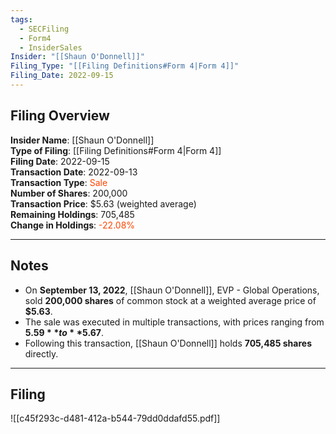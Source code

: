 ```yaml
---
tags:
  - SECFiling
  - Form4
  - InsiderSales
Insider: "[[Shaun O'Donnell]]"
Filing_Type: "[[Filing Definitions#Form 4|Form 4]]"
Filing_Date: 2022-09-15
---
```


## Filing Overview

**Insider Name**: [[Shaun O'Donnell]]  
**Type of Filing**: [[Filing Definitions#Form 4|Form 4]]  
**Filing Date**: 2022-09-15  
**Transaction Date**: 2022-09-13  
**Transaction Type**: <span style="color:orangered">Sale</span>  
**Number of Shares**: 200,000  
**Transaction Price**: $5.63 (weighted average)  
**Remaining Holdings**: 705,485  
**Change in Holdings**: <span style="color:orangered">-22.08%</span>  

---

## Notes

- On **September 13, 2022**, [[Shaun O'Donnell]], EVP - Global Operations, sold **200,000 shares** of common stock at a weighted average price of **$5.63**.
- The sale was executed in multiple transactions, with prices ranging from **$5.59** to **$5.67**.  
- Following this transaction, [[Shaun O'Donnell]] holds **705,485 shares** directly.

---

## Filing

![[c45f293c-d481-412a-b544-79dd0ddafd55.pdf]]
